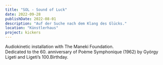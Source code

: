 ```yaml
---
title: "SOL - Sound of Luck"
date: 2022-09-28
publishDate: 2022-08-01
description: "Auf der Suche nach dem Klang des Glücks."
location: "Künstlerhaus"
project: kickers
---
```

Audiokinetic installation with The Maneki Foundation.  
Dedicated to the 60. anniversary of Poème Symphonique (1962) by György Ligeti and Ligeti’s 100.Birthday.

